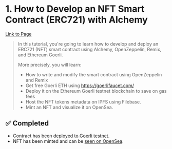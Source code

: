 # 1. How to Develop an NFT Smart Contract (ERC721) with Alchemy
[Link to Page](https://docs.alchemy.com/docs/how-to-develop-an-nft-smart-contract-erc721-with-alchemy)

> In this tutorial, you're going to learn how to develop and deploy an ERC721 (NFT) smart contract using Alchemy, OpenZeppelin, Remix, and Ethereum Goerli.
>
> More precisely, you will learn:
> - How to write and modify the smart contract using OpenZeppelin and Remix
> - Get free Goerli ETH using https://goerlifaucet.com/
> - Deploy it on the Ethereum Goerli testnet blockchain to save on gas fees
> - Host the NFT tokens metadata on IPFS using Filebase.
> - Mint an NFT and visualize it on OpenSea.

## ✅ Completed
- Contract has been [deployed to Goerli testnet](https://goerli.etherscan.io/tx/0x3d41dfabedbb6a274f414d0443a333257b367c1cf344efc4401c707d52138503).
- NFT has been minted and can be [seen on OpenSea](https://testnets.opensea.io/assets/goerli/0x38f8b560bd70d4309e433434b6320fd89ec3a671/0).
